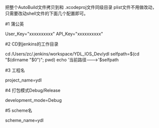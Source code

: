 把整个AutoBuild文件拷贝到和 .xcodeproj文件同级目录
plist文件不用做改动，只需要改动shell文件的下面几个配置即可。

#1 蒲公英

User_Key="xxxxxxxxxx"
API_Key="xxxxxxxxxx"


#2 CD到jenkins的工作目录

cd /Users/zc/.jenkins/workspace/YDL_IOS_Dev/ydl
selfpath=$(cd "$(dirname "$0")"; pwd)
echo '当前路径--->'$selfpath


#3 工程名

project_name=ydl

#4 打包模式Debug/Release

development_mode=Debug

#5 scheme名

scheme_name=ydl
